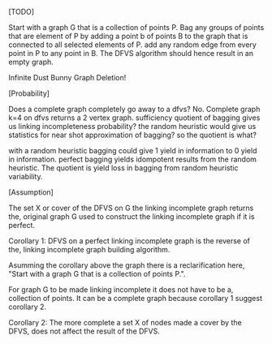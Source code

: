 [TODO]

Start with a graph G that is a collection of points P.
Bag any groups of points that are element of P by adding a point b of points B to the graph that is connected to all selected elements of P.
add any random edge from every point in P to any point in B.
The DFVS algorithm should hence result in an empty graph.

Infinite Dust Bunny Graph Deletion!

[Probability] 

Does a complete graph completely go away to a dfvs? No.
Complete graph k=4 on dfvs returns a 2 vertex graph.
sufficiency quotient of bagging gives us linking incompleteness probability?
the random heuristic would give us statistics for near shot approximation of bagging?
so the quotient is what?

with a random heuristic bagging could give 1 yield in information to 0 yield in information.
perfect bagging yields idompotent results from the random heuristic. 
The quotient is yield loss in bagging from random heuristic variability.

[Assumption]

The set X or cover of the DFVS on G the linking incomplete graph returns the,
original graph G used to construct the linking incomplete graph if it is perfect.

Corollary 1: DFVS on a perfect linking incomplete graph is the reverse of the, 
linking incomplete graph building algorithm.

Asumming the corollary above the graph there is a reclarification here,
"Start with a graph G that is a collection of points P.".

For graph G to be made linking incomplete it does not have to be a,
collection of points. It can be a complete graph because corollary 1
suggest corollary 2.

Corollary 2: The more complete a set X of nodes made a cover by the DFVS,
does not affect the result of the DFVS.